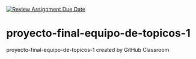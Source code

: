 [![Review Assignment Due Date](https://classroom.github.com/assets/deadline-readme-button-22041afd0340ce965d47ae6ef1cefeee28c7c493a6346c4f15d667ab976d596c.svg)](https://classroom.github.com/a/QmWc4sNV)
# proyecto-final-equipo-de-topicos-1
proyecto-final-equipo-de-topicos-1 created by GitHub Classroom
